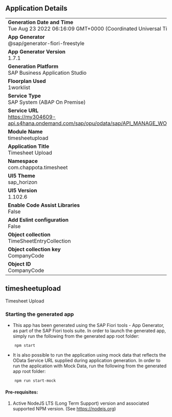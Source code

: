 ## Application Details
|               |
| ------------- |
|**Generation Date and Time**<br>Tue Aug 23 2022 06:16:09 GMT+0000 (Coordinated Universal Time)|
|**App Generator**<br>@sap/generator-fiori-freestyle|
|**App Generator Version**<br>1.7.1|
|**Generation Platform**<br>SAP Business Application Studio|
|**Floorplan Used**<br>1worklist|
|**Service Type**<br>SAP System (ABAP On Premise)|
|**Service URL**<br>https://my304609-api.s4hana.ondemand.com/sap/opu/odata/sap/API_MANAGE_WORKFORCE_TIMESHEET/
|**Module Name**<br>timesheetupload|
|**Application Title**<br>Timesheet Upload|
|**Namespace**<br>com.chappota.timesheet|
|**UI5 Theme**<br>sap_horizon|
|**UI5 Version**<br>1.102.6|
|**Enable Code Assist Libraries**<br>False|
|**Add Eslint configuration**<br>False|
|**Object collection**<br>TimeSheetEntryCollection|
|**Object collection key**<br>CompanyCode|
|**Object ID**<br>CompanyCode|

## timesheetupload

Timesheet Upload

### Starting the generated app

-   This app has been generated using the SAP Fiori tools - App Generator, as part of the SAP Fiori tools suite.  In order to launch the generated app, simply run the following from the generated app root folder:

```
    npm start
```

- It is also possible to run the application using mock data that reflects the OData Service URL supplied during application generation.  In order to run the application with Mock Data, run the following from the generated app root folder:

```
    npm run start-mock
```

#### Pre-requisites:

1. Active NodeJS LTS (Long Term Support) version and associated supported NPM version.  (See https://nodejs.org)


